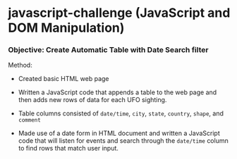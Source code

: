 # javascript-challenge (JavaScript and DOM Manipulation)


### Objective: Create Automatic Table with Date Search filter


Method:

* Created basic HTML web page 

* Written a JavaScript code that appends a table to the web page and then adds new rows of data for each UFO sighting.

* Table columns consisted of `date/time`, `city`, `state`, `country`, `shape`, and `comment`

* Made use of a date form in HTML document and written a JavaScript code that will listen for events and search through the `date/time` column to find rows that match user input.